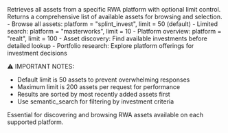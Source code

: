 <description>
Retrieves all assets from a specific RWA platform with optional limit control. Returns a comprehensive list of available assets for browsing and selection.

<use-cases>
- Browse all assets: platform = "splint_invest", limit = 50 (default)
- Limited search: platform = "masterworks", limit = 10
- Platform overview: platform = "realt", limit = 100
- Asset discovery: Find available investments before detailed lookup
- Portfolio research: Explore platform offerings for investment decisions
</use-cases>

⚠️ IMPORTANT NOTES:

- Default limit is 50 assets to prevent overwhelming responses
- Maximum limit is 200 assets per request for performance
- Results are sorted by most recently added assets first
- Use semantic_search for filtering by investment criteria

Essential for discovering and browsing RWA assets available on each supported platform.
</description>

